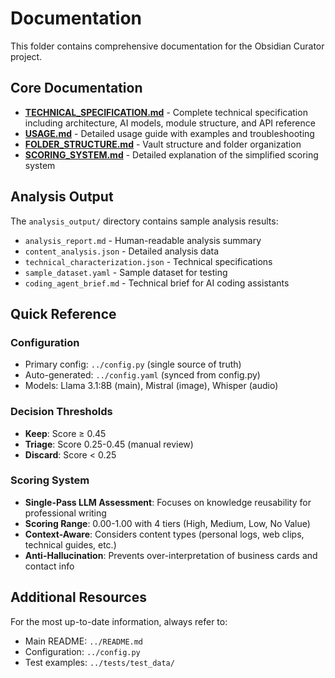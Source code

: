 # Documentation

This folder contains comprehensive documentation for the Obsidian Curator project.

## Core Documentation

- **[TECHNICAL_SPECIFICATION.md](TECHNICAL_SPECIFICATION.md)** - Complete technical specification including architecture, AI models, module structure, and API reference
- **[USAGE.md](USAGE.md)** - Detailed usage guide with examples and troubleshooting
- **[FOLDER_STRUCTURE.md](FOLDER_STRUCTURE.md)** - Vault structure and folder organization
- **[SCORING_SYSTEM.md](SCORING_SYSTEM.md)** - Detailed explanation of the simplified scoring system

## Analysis Output

The `analysis_output/` directory contains sample analysis results:
- `analysis_report.md` - Human-readable analysis summary
- `content_analysis.json` - Detailed analysis data
- `technical_characterization.json` - Technical specifications
- `sample_dataset.yaml` - Sample dataset for testing
- `coding_agent_brief.md` - Technical brief for AI coding assistants

## Quick Reference

### Configuration
- Primary config: `../config.py` (single source of truth)
- Auto-generated: `../config.yaml` (synced from config.py)
- Models: Llama 3.1:8B (main), Mistral (image), Whisper (audio)

### Decision Thresholds
- **Keep**: Score ≥ 0.45
- **Triage**: Score 0.25-0.45 (manual review)
- **Discard**: Score < 0.25

### Scoring System
- **Single-Pass LLM Assessment**: Focuses on knowledge reusability for professional writing
- **Scoring Range**: 0.00-1.00 with 4 tiers (High, Medium, Low, No Value)
- **Context-Aware**: Considers content types (personal logs, web clips, technical guides, etc.)
- **Anti-Hallucination**: Prevents over-interpretation of business cards and contact info

## Additional Resources

For the most up-to-date information, always refer to:
- Main README: `../README.md`
- Configuration: `../config.py`
- Test examples: `../tests/test_data/`
